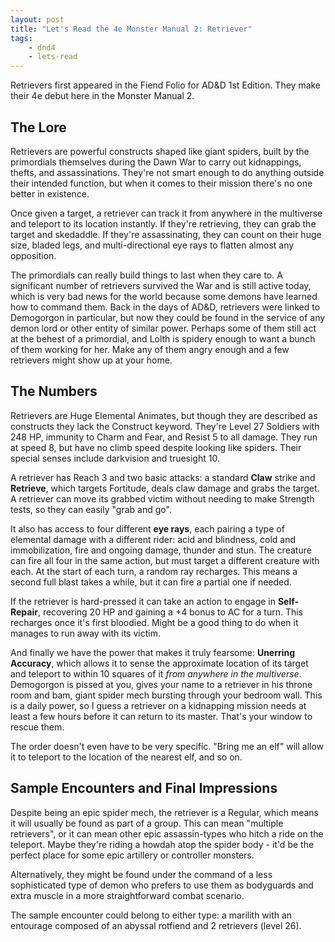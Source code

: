 ```yaml
---
layout: post
title: "Let's Read the 4e Monster Manual 2: Retriever"
tags:
    - dnd4
    - lets-read
---
```


Retrievers first appeared in the Fiend Folio for AD&D 1st Edition. They make
their 4e debut here in the Monster Manual 2.

## The Lore

Retrievers are powerful constructs shaped like giant spiders, built by the
primordials themselves during the Dawn War to carry out kidnappings, thefts, and
assassinations. They're not smart enough to do anything outside their intended
function, but when it comes to their mission there's no one better in existence.

Once given a target, a retriever can track it from anywhere in the multiverse
and teleport to its location instantly. If they're retrieving, they can grab the
target and skedaddle. If they're assassinating, they can count on their huge
size, bladed legs, and multi-directional eye rays to flatten almost any
opposition.

The primordials can really build things to last when they care to. A significant
number of retrievers survived the War and is still active today, which is very
bad news for the world because some demons have learned how to command
them. Back in the days of AD&D, retrievers were linked to Demogorgon in
particular, but now they could be found in the service of any demon lord or
other entity of similar power. Perhaps some of them still act at the behest of a
primordial, and Lolth is spidery enough to want a bunch of them working for
her. Make any of them angry enough and a few retrievers might show up at your
home.

## The Numbers

Retrievers are Huge Elemental Animates, but though they are described as
constructs they lack the Construct keyword. They're Level 27 Soldiers with 248
HP, immunity to Charm and Fear, and Resist 5 to all damage. They run at speed 8,
but have no climb speed despite looking like spiders. Their special senses
include darkvision and truesight 10.

A retriever has Reach 3 and two basic attacks: a standard **Claw** strike and
**Retrieve**, which targets Fortitude, deals claw damage and grabs the
target. A retriever can move its grabbed victim without needing to make Strength
tests, so they can easily "grab and go".

It also has access to four different **eye rays**, each pairing a type of
elemental damage with a different rider: acid and blindness, cold and
immobilization, fire and ongoing damage, thunder and stun. The creature can fire
all four in the same action, but must target a different creature with each. At
the start of each turn, a random ray recharges. This means a second full blast
takes a while, but it can fire a partial one if needed.

If the retriever is hard-pressed it can take an action to engage in
**Self-Repair**, recovering 20 HP and gaining a +4 bonus to AC for a turn. This
recharges once it's first bloodied. Might be a good thing to do when it manages
to run away with its victim.

And finally we have the power that makes it truly fearsome: **Unerring
Accuracy**, which allows it to sense the approximate location of its target and
teleport to within 10 squares of it _from anywhere in the
multiverse_. Demogorgon is pissed at you, gives your name to a retriever in his
throne room and bam, giant spider mech bursting through your bedroom wall. This
is a daily power, so I guess a retriever on a kidnapping mission needs at least
a few hours before it can return to its master. That's your window to rescue
them.

The order doesn't even have to be very specific. "Bring me an elf" will allow it
to teleport to the location of the nearest elf, and so on.

## Sample Encounters and Final Impressions

Despite being an epic spider mech, the retriever is a Regular, which means it
will usually be found as part of a group. This can mean "multiple retrievers",
or it can mean other epic assassin-types who hitch a ride on the teleport. Maybe
they're riding a howdah atop the spider body - it'd be the perfect place for
some epic artillery or controller monsters.

Alternatively, they might be found under the command of a less sophisticated
type of demon who prefers to use them as bodyguards and extra muscle in a more
straightforward combat scenario.

The sample encounter could belong to either type: a marilith with an entourage
composed of an abyssal rotfiend and 2 retrievers (level 26).
